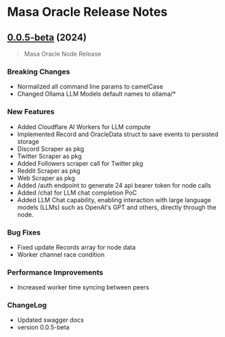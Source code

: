 # Masa Oracle Release Notes

## [0.0.5-beta](https://github.com/masa-finance/masa-oracle/releases) (2024)

> Masa Oracle Node Release

### Breaking Changes

* Normalized all command line params to camelCase
* Changed Ollama LLM Models default names to ollama/*

### New Features

* Added Cloudflare AI Workers for LLM compute
* Implemented Record and OracleData struct to save events to persisted storage
* Discord Scraper as pkg
* Twitter Scraper as pkg
* Added Followers scraper call for Twitter pkg
* Reddit Scraper as pkg
* Web Scraper as pkg
* Added /auth endpoint to generate 24 api bearer token for node calls
* Added /chat for LLM chat completion PoC
* Added LLM Chat capability, enabling interaction with large language models (LLMs) such as OpenAI's GPT and others, directly through the node.

### Bug Fixes

* Fixed update Records array for node data
* Worker channel race condition

### Performance Improvements

* Increased worker time syncing between peers

### ChangeLog

* Updated swagger docs
* version 0.0.5-beta
